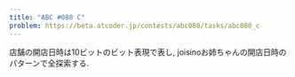 ```yaml
---
title: "ABC #080 C"
problem: https://beta.atcoder.jp/contests/abc080/tasks/abc080_c
---
```

店舗の開店日時は10ビットのビット表現で表し, joisinoお姉ちゃんの開店日時のパターンで全探索する.
